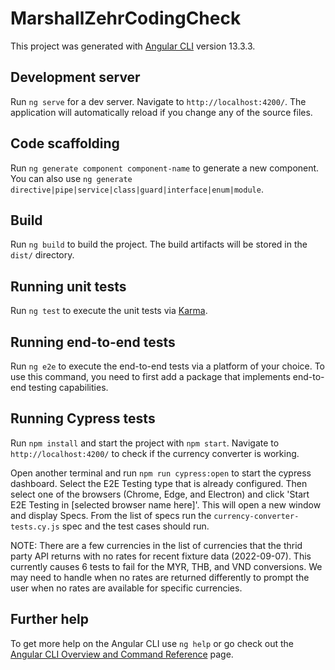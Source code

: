 # MarshallZehrCodingCheck

This project was generated with [Angular CLI](https://github.com/angular/angular-cli) version 13.3.3.

## Development server

Run `ng serve` for a dev server. Navigate to `http://localhost:4200/`. The application will automatically reload if you change any of the source files.

## Code scaffolding

Run `ng generate component component-name` to generate a new component. You can also use `ng generate directive|pipe|service|class|guard|interface|enum|module`.

## Build

Run `ng build` to build the project. The build artifacts will be stored in the `dist/` directory.

## Running unit tests

Run `ng test` to execute the unit tests via [Karma](https://karma-runner.github.io).

## Running end-to-end tests

Run `ng e2e` to execute the end-to-end tests via a platform of your choice. To use this command, you need to first add a package that implements end-to-end testing capabilities.

## Running Cypress tests

Run `npm install` and start the project with `npm start`. Navigate to `http://localhost:4200/` to check if the currency converter is working.

Open another terminal and run `npm run cypress:open` to start the cypress dashboard. Select the E2E Testing type that is already configured. Then select one of the browsers (Chrome, Edge, and Electron) and click 'Start E2E Testing in [selected browser name here]'. This will open a new window and display Specs. From the list of specs run the `currency-converter-tests.cy.js` spec and the test cases should run.

NOTE: There are a few currencies in the list of currencies that the thrid party API returns with no rates for recent fixture data (2022-09-07). This currently causes 6 tests to fail for the MYR, THB, and VND conversions. We may need to handle when no rates are returned differently to prompt the user when no rates are available for specific currencies.

## Further help

To get more help on the Angular CLI use `ng help` or go check out the [Angular CLI Overview and Command Reference](https://angular.io/cli) page.
